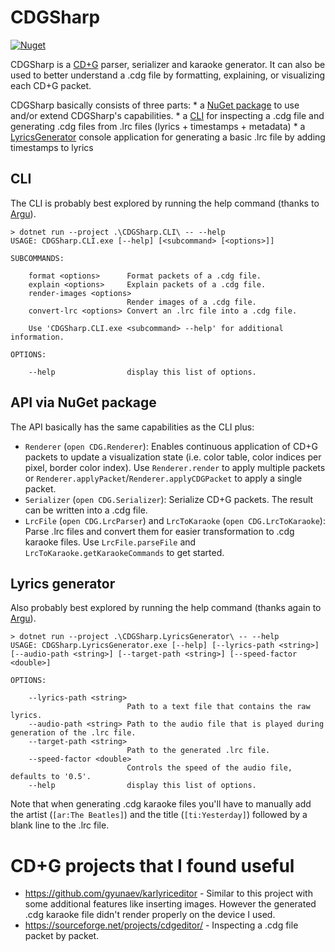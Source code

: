 # CDGSharp

[![Nuget](https://img.shields.io/nuget/v/CDGSharp)](https://www.nuget.org/packages/CDGSharp)

CDGSharp is a [CD+G](https://jbum.com/cdg_revealed.html) parser, serializer and karaoke generator.
It can also be used to better understand a .cdg file by formatting, explaining, or visualizing each CD+G packet.

CDGSharp basically consists of three parts:
    * a [NuGet package](https://www.nuget.org/packages/CDGSharp) to use and/or extend CDGSharp's capabilities.
    * a [CLI](#cli) for inspecting a .cdg file and generating .cdg files from .lrc files (lyrics + timestamps + metadata)
    * a [LyricsGenerator](#lyrics-generator) console application for generating a basic .lrc file by adding timestamps to lyrics

## CLI

The CLI is probably best explored by running the help command (thanks to [Argu](https://github.com/fsprojects/Argu)).

```
> dotnet run --project .\CDGSharp.CLI\ -- --help
USAGE: CDGSharp.CLI.exe [--help] [<subcommand> [<options>]]

SUBCOMMANDS:

    format <options>      Format packets of a .cdg file.
    explain <options>     Explain packets of a .cdg file.
    render-images <options>
                          Render images of a .cdg file.
    convert-lrc <options> Convert an .lrc file into a .cdg file.

    Use 'CDGSharp.CLI.exe <subcommand> --help' for additional information.

OPTIONS:

    --help                display this list of options.
```

## API via NuGet package

The API basically has the same capabilities as the CLI plus:

* `Renderer` (`open CDG.Renderer`): Enables continuous application of CD+G packets to update a visualization state (i.e. color table, color indices per pixel, border color index). Use `Renderer.render` to apply multiple packets or `Renderer.applyPacket`/`Renderer.applyCDGPacket` to apply a single packet.
* `Serializer` (`open CDG.Serializer`): Serialize CD+G packets. The result can be written into a .cdg file.
* `LrcFile` (`open CDG.LrcParser`) and `LrcToKaraoke` (`open CDG.LrcToKaraoke`): Parse .lrc files and convert them for easier transformation to .cdg karaoke files. Use `LrcFile.parseFile` and `LrcToKaraoke.getKaraokeCommands` to get started.

## Lyrics generator

Also probably best explored by running the help command (thanks again to [Argu](https://github.com/fsprojects/Argu)).

```
> dotnet run --project .\CDGSharp.LyricsGenerator\ -- --help
USAGE: CDGSharp.LyricsGenerator.exe [--help] [--lyrics-path <string>] [--audio-path <string>] [--target-path <string>] [--speed-factor <double>]

OPTIONS:

    --lyrics-path <string>
                          Path to a text file that contains the raw lyrics.
    --audio-path <string> Path to the audio file that is played during generation of the .lrc file.
    --target-path <string>
                          Path to the generated .lrc file.
    --speed-factor <double>
                          Controls the speed of the audio file, defaults to '0.5'.
    --help                display this list of options.
```

Note that when generating .cdg karaoke files you'll have to manually add the artist (`[ar:The Beatles]`) and the title (`[ti:Yesterday]`) followed by a blank line to the .lrc file.

# CD+G projects that I found useful

* https://github.com/gyunaev/karlyriceditor - Similar to this project with some additional features like inserting images. However the generated .cdg karaoke file didn't render properly on the device I used.
* https://sourceforge.net/projects/cdgeditor/ - Inspecting a .cdg file packet by packet.
